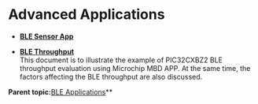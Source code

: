 # Advanced Applications

-   **[BLE Sensor App](https://onlinedocs.microchip.com/oxy/GUID-99E91F8E-E9F7-4C2C-B98A-E9662A2ABA50-en-US-1/GUID-14F6240C-5BD9-485F-86A9-1DC9F3A53CD8.html)**  

-   **[BLE Throughput](https://onlinedocs.microchip.com/oxy/GUID-99E91F8E-E9F7-4C2C-B98A-E9662A2ABA50-en-US-1/GUID-BAAA9A7D-DCB6-4ADB-820A-68D1E8B81B09.html)**  
This document is to illustrate the example of PIC32CXBZ2 BLE throughput evaluation using Microchip MBD APP. At the same time, the factors affecting the BLE throughput are also discussed.

**Parent topic:**[BLE Applications](https://onlinedocs.microchip.com/oxy/GUID-99E91F8E-E9F7-4C2C-B98A-E9662A2ABA50-en-US-1/GUID-92137358-930E-4654-9431-E8BA0E260468.html)**

